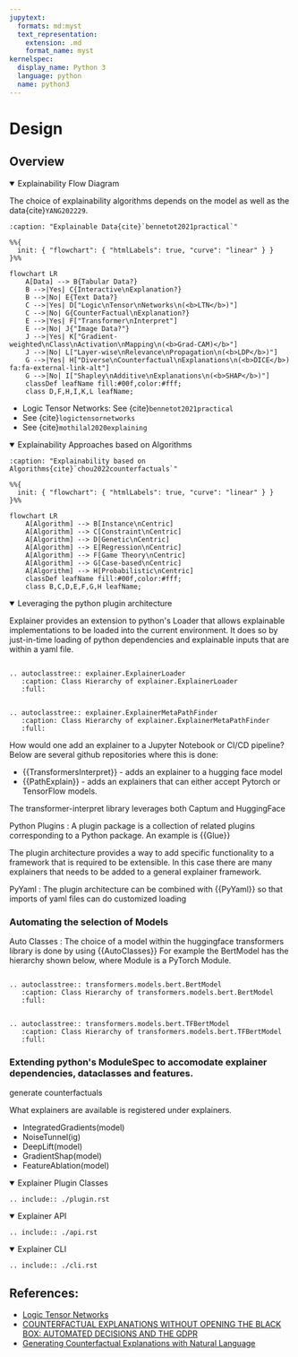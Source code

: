 ```yaml
---
jupytext:
  formats: md:myst
  text_representation:
    extension: .md
    format_name: myst
kernelspec:
  display_name: Python 3
  language: python
  name: python3
---
```


# Design

## Overview

<details open>
<summary>Explainability Flow Diagram</summary>

The choice of explainability algorithms depends on the model as well as the data{cite}`YANG202229`. 

```{mermaid}
:caption: "Explainable Data{cite}`bennetot2021practical`"

%%{
  init: { "flowchart": { "htmlLabels": true, "curve": "linear" } }
}%%

flowchart LR
    A[Data] --> B{Tabular Data?}
    B -->|Yes| C{Interactive\nExplanation?}
    B -->|No| E{Text Data?}
    C -->|Yes| D["Logic\nTensor\nNetworks\n(<b>LTN</b>)"]
    C -->|No| G{CounterFactual\nExplanation?}
    E -->|Yes| F["Transformer\nInterpret"]
    E -->|No| J{"Image Data?"}
    J -->|Yes| K["Gradient-weighted\nClass\nActivation\nMapping\n(<b>Grad-CAM)</b>"]
    J -->|No| L["Layer-wise\nRelevance\nPropagation\n(<b>LDP</b>)"]
    G -->|Yes| H["Diverse\nCounterfactual\nExplanations\n(<b>DICE</b>) fa:fa-external-link-alt"]
    G -->|No| I["Shapley\nAdditive\nExplanations\n(<b>SHAP</b>)"]
    classDef leafName fill:#00f,color:#fff;
    class D,F,H,I,K,L leafName;
```

* Logic Tensor Networks: See {cite}`bennetot2021practical`
* See {cite}`logictensornetworks`
* See {cite}`mothilal2020explaining`

</details>

<details open>
<summary>Explainability Approaches based on Algorithms</summary>

```{mermaid}
:caption: "Explainability based on Algorithms{cite}`chou2022counterfactuals`"

%%{
  init: { "flowchart": { "htmlLabels": true, "curve": "linear" } }
}%%

flowchart LR
    A[Algorithm] --> B[Instance\nCentric]
    A[Algorithm] --> C[Constraint\nCentric]
    A[Algorithm] --> D[Genetic\nCentric]
    A[Algorithm] --> E[Regression\nCentric]
    A[Algorithm] --> F[Game Theory\nCentric]
    A[Algorithm] --> G[Case-based\nCentric]
    A[Algorithm] --> H[Probabilistic\nCentric]
    classDef leafName fill:#00f,color:#fff;
    class B,C,D,E,F,G,H leafName;
```

</details>

<details open>
<summary>Leveraging the python plugin architecture

Explainer provides an extension to python's Loader that allows explainable implementations to be loaded into the current environment.
It does so by just-in-time loading of python dependencies and explainable inputs that are within a yaml file. 

```{eval-rst}

.. autoclasstree:: explainer.ExplainerLoader
   :caption: Class Hierarchy of explainer.ExplainerLoader
   :full:

```

```{eval-rst}

.. autoclasstree:: explainer.ExplainerMetaPathFinder
   :caption: Class Hierarchy of explainer.ExplainerMetaPathFinder
   :full:

```

</details>



How would one add an explainer to a Jupyter Notebook or CI/CD pipeline? Below are several github repositories where this is done:

* {{TransformersInterpret}} - adds an explainer to a hugging face model
* {{PathExplain}} - adds an explainers that can either accept Pytorch or TensorFlow models.

The transformer-interpret library leverages both Captum and HuggingFace


Python Plugins
: A plugin package is a collection of related plugins corresponding to a Python package. An example is {{Glue}}

The plugin architecture provides a way to add specific functionality to a framework that is required to be extensible. In this case there are many explainers that needs to be added to a general explainer framework. 


PyYaml
: The plugin architecture can be combined with {{PyYaml}} so that imports of yaml files can do customized loading


### Automating the selection of Models

Auto Classes
: The choice of a model within the huggingface transformers library is done by using {{AutoClasses}} For example the BertModel has the hierarchy shown below, where Module is a PyTorch Module.


```{eval-rst}

.. autoclasstree:: transformers.models.bert.BertModel
   :caption: Class Hierarchy of transformers.models.bert.BertModel
   :full:

```

```{eval-rst}

.. autoclasstree:: transformers.models.bert.TFBertModel
   :caption: Class Hierarchy of transformers.models.bert.TFBertModel
   :full:

```


### Extending python's ModuleSpec to accomodate explainer dependencies, dataclasses and features.


generate counterfactuals

What explainers are available is registered under explainers.

* IntegratedGradients(model)
* NoiseTunnel(ig)
* DeepLift(model)
* GradientShap(model)
* FeatureAblation(model)

<details open>
<summary>Explainer Plugin Classes</summary>

```{eval-rst}
.. include:: ./plugin.rst
```

</details>

<details open>
<summary>Explainer API</summary>

```{eval-rst}
.. include:: ./api.rst
```

</details>

<details open>
<summary>Explainer CLI</summary>

```{eval-rst}
.. include:: ./cli.rst
```

</details>

## References:

* [Logic Tensor Networks](https://github.com/logictensornetworks/logictensornetworks)
* [COUNTERFACTUAL EXPLANATIONS WITHOUT OPENING THE BLACK BOX: AUTOMATED DECISIONS AND THE GDPR](https://arxiv.org/pdf/1711.00399.pdf)
* [Generating Counterfactual Explanations with Natural Language](https://arxiv.org/pdf/1806.09809.pdf)

